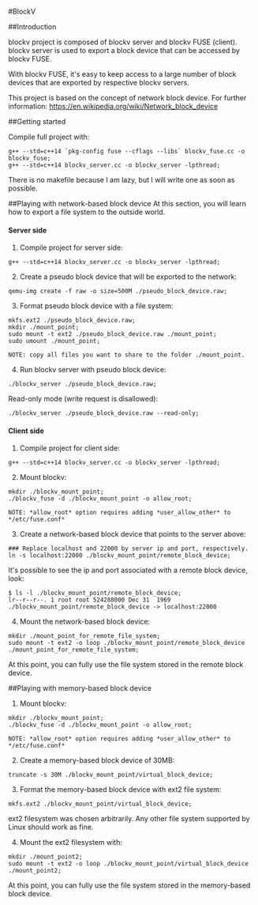 #BlockV

##Introduction

blockv project is composed of blockv server and blockv FUSE (client).
blockv server is used to export a block device that can be accessed by blockv FUSE.

With blockv FUSE, it's easy to keep access to a large number of block devices that are exported by respective blockv servers.

This project is based on the concept of network block device. For further information:
https://en.wikipedia.org/wiki/Network_block_device

##Getting started

Compile full project with:
```
g++ --std=c++14 `pkg-config fuse --cflags --libs` blockv_fuse.cc -o blockv_fuse;
g++ --std=c++14 blockv_server.cc -o blockv_server -lpthread;
```

There is no makefile because I am lazy, but I will write one as soon as possible.


##Playing with network-based block device
At this section, you will learn how to export a file system to the outside world.


#### Server side

1) Compile project for server side:
```
g++ --std=c++14 blockv_server.cc -o blockv_server -lpthread;
```

2) Create a pseudo block device that will be exported to the network:
```
qemu-img create -f raw -o size=500M ./pseudo_block_device.raw;
```

3) Format pseudo block device with a file system:
```
mkfs.ext2 ./pseudo_block_device.raw;
mkdir ./mount_point;
sudo mount -t ext2 ./pseudo_block_device.raw ./mount_point;
sudo umount ./mount_point;

NOTE: copy all files you want to share to the folder ./mount_point.
```

4) Run blockv server with pseudo block device:
```
./blockv_server ./pseudo_block_device.raw;
```

Read-only mode (write request is disallowed):
```
./blockv_server ./pseudo_block_device.raw --read-only;
```


#### Client side

1) Compile project for client side:
```
g++ --std=c++14 blockv_server.cc -o blockv_server -lpthread;
```

2) Mount blockv:
```
mkdir ./blockv_mount_point;
./blockv_fuse -d ./blockv_mount_point -o allow_root;

NOTE: *allow_root* option requires adding *user_allow_other* to */etc/fuse.conf*
```

3) Create a network-based block device that points to the server above:
```
### Replace localhost and 22000 by server ip and port, respectively.
ln -s localhost:22000 ./blockv_mount_point/remote_block_device;
```

It's possible to see the ip and port associated with a remote block device, look:
```
$ ls -l ./blockv_mount_point/remote_block_device;
lr--r--r--. 1 root root 524288000 Dec 31  1969 ./blockv_mount_point/remote_block_device -> localhost:22000
```

4) Mount the network-based block device:
```
mkdir ./mount_point_for_remote_file_system;
sudo mount -t ext2 -o loop ./blockv_mount_point/remote_block_device ./mount_point_for_remote_file_system;
```

At this point, you can fully use the file system stored in the remote block device.


##Playing with memory-based block device

1) Mount blockv:
```
mkdir ./blockv_mount_point;
./blockv_fuse -d ./blockv_mount_point -o allow_root;

NOTE: *allow_root* option requires adding *user_allow_other* to */etc/fuse.conf*
```

2) Create a memory-based block device of 30MB:
```
truncate -s 30M ./blockv_mount_point/virtual_block_device;
```

3) Format the memory-based block device with ext2 file system:
```
mkfs.ext2 ./blockv_mount_point/virtual_block_device;
```
ext2 filesystem was chosen arbitrarily. Any other file system supported by Linux should work as fine.

4) Mount the ext2 filesystem with:
```
mkdir ./mount_point2;
sudo mount -t ext2 -o loop ./blockv_mount_point/virtual_block_device ./mount_point2;
```

At this point, you can fully use the file system stored in the memory-based block device.
